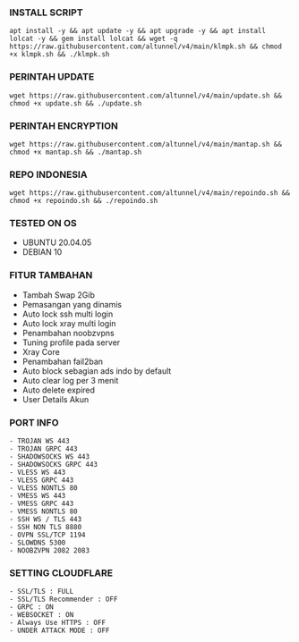 

### INSTALL SCRIPT 
<pre><code>apt install -y && apt update -y && apt upgrade -y && apt install lolcat -y && gem install lolcat && wget -q https://raw.githubusercontent.com/altunnel/v4/main/klmpk.sh && chmod +x klmpk.sh && ./klmpk.sh
</code></pre>

### PERINTAH UPDATE 
<pre><code>wget https://raw.githubusercontent.com/altunnel/v4/main/update.sh && chmod +x update.sh && ./update.sh</code></pre>

### PERINTAH ENCRYPTION 
<pre><code>wget https://raw.githubusercontent.com/altunnel/v4/main/mantap.sh && chmod +x mantap.sh && ./mantap.sh</code></pre>

### REPO INDONESIA
<pre><code>wget https://raw.githubusercontent.com/altunnel/v4/main/repoindo.sh && chmod +x repoindo.sh && ./repoindo.sh</code></pre>

### TESTED ON OS 
- UBUNTU 20.04.05
- DEBIAN 10

### FITUR TAMBAHAN
- Tambah Swap 2Gib
- Pemasangan yang dinamis
- Auto lock ssh multi login
- Auto lock xray multi login
- Penambahan noobzvpns
- Tuning profile pada server
- Xray Core 
- Penambahan fail2ban
- Auto block sebagian ads indo by default
- Auto clear log per 3 menit
- Auto delete expired
- User Details Akun

### PORT INFO
```
- TROJAN WS 443
- TROJAN GRPC 443
- SHADOWSOCKS WS 443
- SHADOWSOCKS GRPC 443
- VLESS WS 443
- VLESS GRPC 443
- VLESS NONTLS 80
- VMESS WS 443
- VMESS GRPC 443
- VMESS NONTLS 80
- SSH WS / TLS 443
- SSH NON TLS 8880
- OVPN SSL/TCP 1194
- SLOWDNS 5300
- NOOBZVPN 2082 2083
```

### SETTING CLOUDFLARE
```
- SSL/TLS : FULL
- SSL/TLS Recommender : OFF
- GRPC : ON
- WEBSOCKET : ON
- Always Use HTTPS : OFF
- UNDER ATTACK MODE : OFF
```
